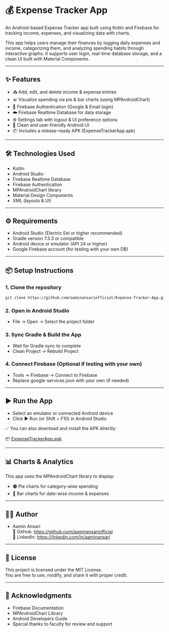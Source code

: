 # 💰 Expense Tracker App

An Android-based Expense Tracker app built using Kotlin and Firebase for tracking income, expenses, and visualizing data with charts.

This app helps users manage their finances by logging daily expenses and income, categorizing them, and analyzing spending habits through interactive graphs. It supports user login, real-time database storage, and a clean UI built with Material Components.

---

## ✨ Features

- 📥 Add, edit, and delete income & expense entries  
- 📊 Visualize spending via pie & bar charts (using MPAndroidChart)  
- 🔐 Firebase Authentication (Google & Email login)  
- ☁️ Firebase Realtime Database for data storage  
- ⚙️ Settings tab with logout & UI preference options  
- 📱 Clean and user-friendly Android UI  
- 📦 Includes a release-ready APK (ExpenseTrackerApp.apk)

---

## 🛠️ Technologies Used

- Kotlin  
- Android Studio  
- Firebase Realtime Database  
- Firebase Authentication  
- MPAndroidChart library  
- Material Design Components  
- XML (layouts & UI)

---

## ⚙️ Requirements

- Android Studio (Electric Eel or higher recommended)  
- Gradle version 7.3.3 or compatible  
- Android device or emulator (API 24 or higher)  
- Google Firebase account (for testing with your own DB)

---

## 📦 Setup Instructions

### 1. Clone the repository
```bash
git clone https://github.com/aaminansariofficial/Expense-Tracker-App.git
```

### 2. Open in Android Studio
- File → Open → Select the project folder

### 3. Sync Gradle & Build the App
- Wait for Gradle sync to complete  
- Clean Project → Rebuild Project

### 4. Connect Firebase (Optional if testing with your own)
- Tools → Firebase → Connect to Firebase  
- Replace google-services.json with your own (if needed)

---

## ▶️ Run the App

- Select an emulator or connected Android device  
- Click ▶️ Run (or Shift + F10) in Android Studio

✅ You can also download and install the APK directly:

📦 [ExpenseTrackerApp.apk](./ExpenseTrackerApp.apk)

---

## 📊 Charts & Analytics

This app uses the MPAndroidChart library to display:
- 🟠 Pie charts for category-wise spending
- 🔵 Bar charts for date-wise income & expenses

---

## 👨‍💻 Author

- Aamin Ansari  
  🔗 GitHub: https://github.com/aaminansariofficial  
  🔗 LinkedIn: https://linkedin.com/in/aaminansari  


---

## 📄 License

This project is licensed under the MIT License.  
You are free to use, modify, and share it with proper credit.

---

## 🙏 Acknowledgments

- Firebase Documentation  
- MPAndroidChart Library  
- Android Developers Guide  
- Special thanks to faculty for review and support
